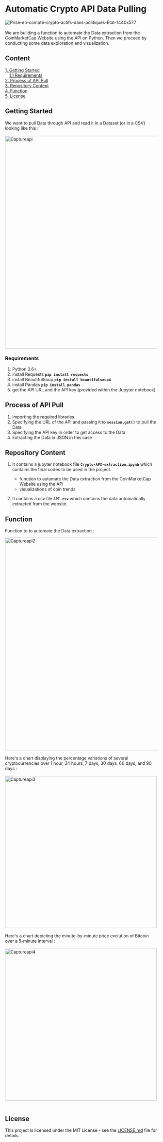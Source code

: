 # Automatic Crypto API Data Pulling
![Prise-en-compte-crypto-actifs-dans-politiques-Etat-1440x577](https://github.com/jeanbaptistejacq/Crypto-API-Data-Pulling/assets/80902643/360c989d-47e3-495d-a9bc-08afb979d5f0)
<br/>
<br/>
We are building a function to automate the Data extraction from the CoinMarketCap Website using the API on Python. Then we proceed by conducting some data exploration and visualization.

## Content

[1. Getting Started](#getting-started)  
&emsp;[1.1 Requirements](#requirements)  
[2. Process of API Pull](#process-of-api-pull)  
[3. Repository Content](#repository-content)  
[4. Function](#function)  
[5. License](#license)  

## Getting Started


We want to pull Data through API and read it in a Dataset (or in a CSV) looking like this : 
<br/>
<br/>
<img width="700" alt="Captureapi" src="https://github.com/jeanbaptistejacq/Crypto-API-Data-Pulling/assets/80902643/49511342-ed6e-42bf-9111-132b3b881070">

### Requirements

1. Python 3.6+
2. install Requests **```pip install requests```**
3. install BeautifulSoup **```pip install beautifulsoup4```**
4. install Pandas **```pip install pandas```**
5. get the API URL and the API key (provided within the Jupyter notebook)

## Process of API Pull

1. Importing the required libraries
2. Specifying the URL of the API and passing it to **`session.get()`** to pull the Data
3. Specifying the API key in order to get access to the Data
4. Extracting the Data in JSON in this case

## Repository Content

1. It contains a jupyter notebook file **`Crypto-API-extraction.ipynb`** which contains the final codes to be used in the project.
    * function to automate the Data extraction from the CoinMarketCap Website using the API
    * visualizations of coin trends

2. It contains a csv file **`API.csv`** which contains the data automatically extracted from the website.


## Function

Function to to automate the Data extraction :

<img width="700" alt="Captureapi2" src="https://github.com/jeanbaptistejacq/Crypto-API-Data-Pulling/assets/80902643/d6cd3098-a67f-44fd-8e30-950f1349af06">
<br/>
<br/>
Here's a chart displaying the percentage variations of several cryptocurrencies over 1 hour, 24 hours, 7 days, 30 days, 60 days, and 90 days : 
<br/>
<br/>
<img width="500" alt="Captureapi3" src="https://github.com/jeanbaptistejacq/Crypto-API-Data-Pulling/assets/80902643/4a3dfeea-4537-4ac2-9ee7-bd06ff69ad75">
<br/>
<br/>
Here's a chart depicting the minute-by-minute price evolution of Bitcoin over a 5-minute interval : 
<br/>
<br/>
<img width="500" alt="Captureapi4" src="https://github.com/jeanbaptistejacq/Crypto-API-Data-Pulling/assets/80902643/1919b8a8-ee2c-4c7c-9336-ee0aed5e3605">
<br/>
<br/>


## License

This project is licensed under the MIT License - see the [LICENSE.md](LICENSE) file for details.
